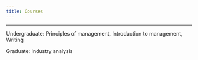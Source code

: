 ```yaml
---
title: Courses
---
```

---
 Undergraduate: Principles of management, Introduction to management, Writing
    
 Graduate: Industry analysis 



